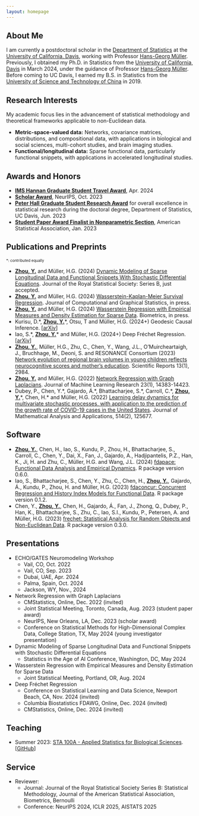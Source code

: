 ```yaml
---
layout: homepage
---
```


## About Me

I am currently a postdoctoral scholar in the [Department of Statistics](https://statistics.ucdavis.edu/) at the [University of California, Davis](https://www.ucdavis.edu/), working with Professor [Hans-Georg Müller](https://anson.ucdavis.edu/~mueller/). Previously, I obtained my Ph.D. in Statistics from the [University of California, Davis](https://www.ucdavis.edu/) in March 2024, under the guidance of Professor [Hans-Georg Müller](https://anson.ucdavis.edu/~mueller/). Before coming to UC Davis, I earned my B.S. in Statistics from the [University of Science and Technology of China](https://en.ustc.edu.cn/) in 2019.

## Research Interests

My academic focus lies in the advancement of statistical methodology and theoretical frameworks applicable to non-Euclidean data.

- **Metric-space-valued data:** Networks, covariance matrices, distributions, and compositional data, with applications in biological and social sciences, multi-cohort studies, and brain imaging studies.
- **Functional/longitudinal data:** Sparse functional data, particularly functional snippets, with applications in accelerated longitudinal studies.

<!---
## News

- **[Apr. 2024]** Received the [2024 IMS ​Hannan Graduate Student Travel Award](https://imstat.org/ims-awards/ims-hannan-graduate-student-travel-award/)
- **[Dec. 2023]** Will present our paper [Network Regression with Graph Laplacian](https://www.jmlr.org/papers/volume23/22-0681/22-0681.pdf) at the [Journal-to-Conference Track](https://nips.cc/virtual/2023/events/journal_track_2023) during [NeurIPS 2023](https://nips.cc/Conferences/2023). [[Video](https://nips.cc/virtual/2023/poster/73917)] [[Poster](https://nips.cc/media/PosterPDFs/NeurIPS%202023/73917.png?t=1702574693.7212543)]
- **[Oct. 2023]** Received a Scholar Award from [NeurIPS 2023](https://nips.cc/Conferences/2023). Thanks, NeurIPS for the travel support!
- **[Aug. 2023]** Will present our paper [Network Regression with Graph Laplacian](https://www.jmlr.org/papers/volume23/22-0681/22-0681.pdf) at the Nonparametric Statistics Section Student Paper Award Session during [JSM 2023](https://ww2.amstat.org/meetings/jsm/2023/)
- **[May 2021]** Passed the Ph.D. qualifying examination!
--->

## Awards and Honors
- <ins>**[IMS Hannan Graduate Student Travel Award](https://imstat.org/ims-awards/ims-hannan-graduate-student-travel-award/)**</ins>, Apr. 2024
- <ins>**Scholar Award**</ins>, NeurIPS, Oct. 2023
- <ins>**Peter Hall Graduate Student Research Award**</ins> for overall excellence in statistical research during the doctoral degree, Department of Statistics, UC Davis, Jun. 2023
- <ins>**Student Paper Award Finalist in Nonparametric Section**</ins>, American Statistical Association, Jan. 2023

## Publications and Preprints

<div style="font-size: 10px;">*: contributed equally </div>

- <ins>**Zhou, Y.**</ins> and Müller, H.G. (2024) [Dynamic Modeling of Sparse Longitudinal Data and Functional Snippets With Stochastic Differential Equations](https://arxiv.org/pdf/2306.10221.pdf). Journal of the Royal Statistical Society: Series B, just accepted.
- <ins>**Zhou, Y.**</ins> and Müller, H.G. (2024) [Wasserstein-Kaplan-Meier Survival Regression](./assets/files/wkm.pdf). Journal of Computational and Graphical Statistics, in press.
- <ins>**Zhou, Y.**</ins> and Müller, H.G. (2024) [Wasserstein Regression with Empirical Measures and Density Estimation for Sparse Data](./assets/files/rem.pdf). Biometrics, in press.
- Kurisu, D.\*, <ins>**Zhou, Y.**</ins>\*, Otsu, T and Müller, H.G. (2024+) Geodesic Causal Inference. [[arXiv](https://arxiv.org/pdf/2406.19604)]
- Iao, S.\*, <ins>**Zhou, Y.**</ins>\* and Müller, H.G. (2024+) Deep Fréchet Regression. [[arXiv](http://arxiv.org/abs/2407.21407)]
- <ins>**Zhou, Y.**</ins>, Müller, H.G., Zhu, C., Chen, Y., Wang, J.L., O’Muircheartaigh, J., Bruchhage, M., Deoni, S. and RESONANCE Consortium (2023) [Network evolution of regional brain volumes in young children reflects neurocognitive scores and mother’s education](https://www.nature.com/articles/s41598-023-29797-1). Scientific Reports 13(1), 2984.
- <ins>**Zhou, Y.**</ins> and Müller, H.G. (2022) [Network Regression with Graph Laplacians](https://www.jmlr.org/papers/volume23/22-0681/22-0681.pdf). Journal of Machine Learning Research 23(1), 14383-14423.
- Dubey, P., Chen, Y.\*, Gajardo, Á.\*, Bhattacharjee, S.\*, Carroll, C.\*, <ins>**Zhou, Y.**</ins>\*, Chen, H.\* and Müller, H.G. (2022) [Learning delay dynamics for multivariate stochastic processes, with application to the prediction of the growth rate of COVID-19 cases in the United States](https://www.sciencedirect.com/science/article/abs/pii/S0022247X21007563). Journal of Mathematical Analysis and Applications, 514(2), 125677.

## Software

- <ins>**Zhou, Y.**</ins>, Chen, H., Iao, S., Kundu, P., Zhou, H., Bhattacharjee, S., Carroll, C., Chen, Y., Dai, X., Fan, J., Gajardo, A., Hadjipantelis, P.Z., Han, K., Ji, H. and Zhu, C., Müller, H.G. and Wang, J.L. (2024) [fdapace: Functional Data Analysis and Empirical Dynamics](https://CRAN.R-project.org/package=fdapace). R package version 0.6.0.
- Iao, S., Bhattacharjee, S., Chen, Y., Zhu, C., Chen, H., <ins>**Zhou, Y.**</ins>, Gajardo, Á., Kundu, P., Zhou, H. and Müller, H.G. (2023) [fdaconcur: Concurrent Regression and History Index Models for Functional Data](https://CRAN.R-project.org/package=fdaconcur). R package version 0.1.2.
- Chen, Y., <ins>**Zhou, Y.**</ins>, Chen, H., Gajardo, Á., Fan, J., Zhong, Q., Dubey, P., Han, K., Bhattacharjee, S., Zhu,
C., Iao, S.I., Kundu, P., Petersen, A. and Müller, H.G. (2023) [frechet: Statistical Analysis for Random Objects and Non-Euclidean Data](https://CRAN.R-project.org/package=frechet). R package version 0.3.0.

## Presentations
- ECHO/GATES Neuromodeling Workshop
  - Vail, CO, Oct. 2022
  - Vail, CO, Sep. 2023
  - Dubai, UAE, Apr. 2024
  - Palma, Spain, Oct. 2024
  - Jackson, WY, Nov., 2024
- Network Regression with Graph Laplacians
  - CMStatistics, Online, Dec. 2022 (invited)
  - Joint Statistical Meeting, Toronto, Canada, Aug. 2023 (student paper award)
  - NeurIPS, New Orleans, LA, Dec. 2023 (scholar award)
  - Conference on Statistical Methods for High-Dimensional Complex Data, College Station, TX, May 2024 (young investigator presentation)
- Dynamic Modeling of Sparse Longitudinal Data and Functional Snippets with Stochastic Differential Equations
  - Statistics in the Age of AI Conference, Washington, DC, May 2024
- Wasserstein Regression with Empirical Measures and Density Estimation for Sparse Data
  - Joint Statistical Meeting, Portland, OR, Aug. 2024
- Deep Fréchet Regression
  - Conference on Statistical Learning and Data Science, Newport Beach, CA, Nov. 2024 (invited)
  - Columbia Biostatistics FDAWG, Online, Dec. 2024 (invited)
  - CMStatistics, Online, Dec. 2024 (invited)


## Teaching

- Summer 2023: [STA 100A - Applied Statistics for Biological Sciences](https://statistics.ucdavis.edu/expanded-descriptions/100). [[GitHub](https://github.com/yidongzhou/STA-100-Applied-Statistics-for-Biological-Sciences)]

## Service
- Reviewer:
  - Journal: Journal of the Royal Statistical Society Series B: Statistical Methodology, Journal of the American Statistical Association, Biometrics, Bernoulli
  - Conference: NeurIPS 2024, ICLR 2025, AISTATS 2025

<!---
{% include_relative _includes/publications.md %}

{% include_relative _includes/services.md %}
--->
